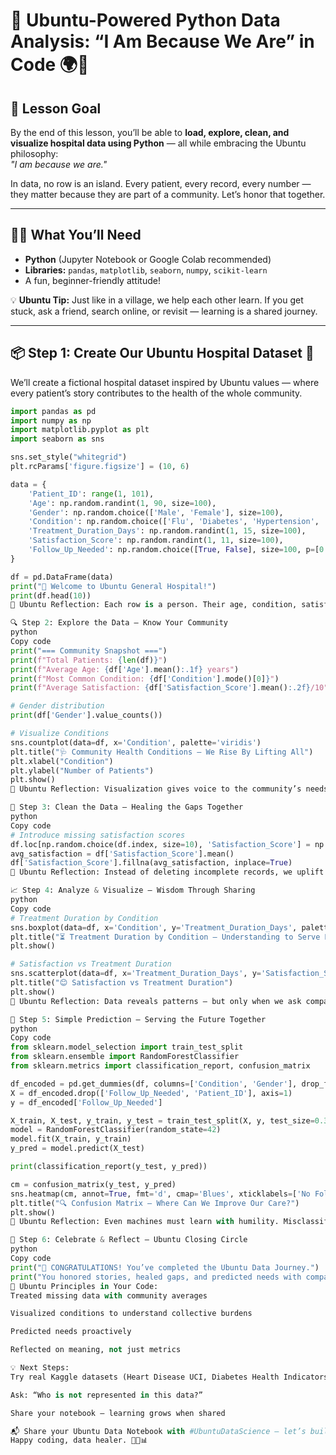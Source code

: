 # 🌟 Ubuntu-Powered Python Data Analysis: “I Am Because We Are” in Code 🌍🏥

## 🎯 Lesson Goal
By the end of this lesson, you’ll be able to **load, explore, clean, and visualize hospital data using Python** — all while embracing the Ubuntu philosophy:  
*"I am because we are."*  

In data, no row is an island. Every patient, every record, every number — they matter because they are part of a community. Let’s honor that together.

---

## 🧑‍⚕️ What You’ll Need
- **Python** (Jupyter Notebook or Google Colab recommended)  
- **Libraries:** `pandas`, `matplotlib`, `seaborn`, `numpy`, `scikit-learn`  
- A fun, beginner-friendly attitude!  

💡 **Ubuntu Tip:** Just like in a village, we help each other learn. If you get stuck, ask a friend, search online, or revisit — learning is a shared journey.

---

## 📦 Step 1: Create Our Ubuntu Hospital Dataset 🏥
We’ll create a fictional hospital dataset inspired by Ubuntu values — where every patient’s story contributes to the health of the whole community.

```python
import pandas as pd
import numpy as np
import matplotlib.pyplot as plt
import seaborn as sns

sns.set_style("whitegrid")
plt.rcParams['figure.figsize'] = (10, 6)

data = {
    'Patient_ID': range(1, 101),
    'Age': np.random.randint(1, 90, size=100),
    'Gender': np.random.choice(['Male', 'Female'], size=100),
    'Condition': np.random.choice(['Flu', 'Diabetes', 'Hypertension', 'Asthma', 'Healthy'], size=100, p=[0.3, 0.2, 0.2, 0.2, 0.1]),
    'Treatment_Duration_Days': np.random.randint(1, 15, size=100),
    'Satisfaction_Score': np.random.randint(1, 11, size=100),
    'Follow_Up_Needed': np.random.choice([True, False], size=100, p=[0.4, 0.6])
}

df = pd.DataFrame(data)
print("🏥 Welcome to Ubuntu General Hospital!")
print(df.head(10))
💬 Ubuntu Reflection: Each row is a person. Their age, condition, satisfaction — these aren’t just numbers. They represent lived experiences. Handle them with care.

🔍 Step 2: Explore the Data — Know Your Community
python
Copy code
print("=== Community Snapshot ===")
print(f"Total Patients: {len(df)}")
print(f"Average Age: {df['Age'].mean():.1f} years")
print(f"Most Common Condition: {df['Condition'].mode()[0]}")
print(f"Average Satisfaction: {df['Satisfaction_Score'].mean():.2f}/10")

# Gender distribution
print(df['Gender'].value_counts())

# Visualize Conditions
sns.countplot(data=df, x='Condition', palette='viridis')
plt.title("🩺 Community Health Conditions — We Rise By Lifting All")
plt.xlabel("Condition")
plt.ylabel("Number of Patients")
plt.show()
💬 Ubuntu Reflection: Visualization gives voice to the community’s needs. Who needs more care?

🧹 Step 3: Clean the Data — Healing the Gaps Together
python
Copy code
# Introduce missing satisfaction scores
df.loc[np.random.choice(df.index, size=10), 'Satisfaction_Score'] = np.nan
avg_satisfaction = df['Satisfaction_Score'].mean()
df['Satisfaction_Score'].fillna(avg_satisfaction, inplace=True)
💬 Ubuntu Reflection: Instead of deleting incomplete records, we uplift them using the wisdom of the whole.

📈 Step 4: Analyze & Visualize — Wisdom Through Sharing
python
Copy code
# Treatment Duration by Condition
sns.boxplot(data=df, x='Condition', y='Treatment_Duration_Days', palette='Set2')
plt.title("⏳ Treatment Duration by Condition — Understanding to Serve Better")
plt.show()

# Satisfaction vs Treatment Duration
sns.scatterplot(data=df, x='Treatment_Duration_Days', y='Satisfaction_Score', hue='Condition', palette='deep', s=100)
plt.title("😊 Satisfaction vs Treatment Duration")
plt.show()
💬 Ubuntu Reflection: Data reveals patterns — but only when we ask compassionate questions.

🤖 Step 5: Simple Prediction — Serving the Future Together
python
Copy code
from sklearn.model_selection import train_test_split
from sklearn.ensemble import RandomForestClassifier
from sklearn.metrics import classification_report, confusion_matrix

df_encoded = pd.get_dummies(df, columns=['Condition', 'Gender'], drop_first=True)
X = df_encoded.drop(['Follow_Up_Needed', 'Patient_ID'], axis=1)
y = df_encoded['Follow_Up_Needed']

X_train, X_test, y_train, y_test = train_test_split(X, y, test_size=0.3, random_state=42)
model = RandomForestClassifier(random_state=42)
model.fit(X_train, y_train)
y_pred = model.predict(X_test)

print(classification_report(y_test, y_pred))

cm = confusion_matrix(y_test, y_pred)
sns.heatmap(cm, annot=True, fmt='d', cmap='Blues', xticklabels=['No Follow-Up', 'Follow-Up'], yticklabels=['No Follow-Up', 'Follow-Up'])
plt.title("🔍 Confusion Matrix — Where Can We Improve Our Care?")
plt.show()
💬 Ubuntu Reflection: Even machines must learn with humility. Misclassifications teach us to listen better.

🌈 Step 6: Celebrate & Reflect — Ubuntu Closing Circle
python
Copy code
print("🎉 CONGRATULATIONS! You’ve completed the Ubuntu Data Journey.")
print("You honored stories, healed gaps, and predicted needs with compassion.")
🌿 Ubuntu Principles in Your Code:
Treated missing data with community averages

Visualized conditions to understand collective burdens

Predicted needs proactively

Reflected on meaning, not just metrics

💡 Next Steps:
Try real Kaggle datasets (Heart Disease UCI, Diabetes Health Indicators)

Ask: “Who is not represented in this data?”

Share your notebook — learning grows when shared

📬 Share your Ubuntu Data Notebook with #UbuntuDataScience — let’s build a global village of compassionate analysts!
Happy coding, data healer. 🌿🐍📊